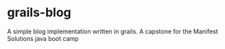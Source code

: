 # grails-blog
A simple blog implementation written in grails. A capstone for the Manifest Solutions java boot camp
